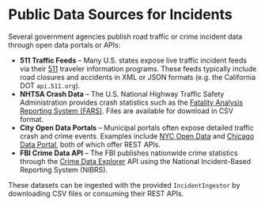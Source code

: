 # Public Data Sources for Incidents

Several government agencies publish road traffic or crime incident data through open data portals or APIs:

- **511 Traffic Feeds** – Many U.S. states expose live traffic incident feeds via their [511](https://en.wikipedia.org/wiki/5-1-1) traveler information programs. These feeds typically include road closures and accidents in XML or JSON formats (e.g. the California DOT `api.511.org`).
- **NHTSA Crash Data** – The U.S. National Highway Traffic Safety Administration provides crash statistics such as the [Fatality Analysis Reporting System (FARS)](https://cdan.nhtsa.dot.gov/). Files are available for download in CSV format.
- **City Open Data Portals** – Municipal portals often expose detailed traffic crash and crime events. Examples include [NYC Open Data](https://opendata.cityofnewyork.us/) and [Chicago Data Portal](https://data.cityofchicago.org/), both of which offer REST APIs.
- **FBI Crime Data API** – The FBI publishes nationwide crime statistics through the [Crime Data Explorer](https://cde.ucr.fbi.gov/) API using the National Incident-Based Reporting System (NIBRS).

These datasets can be ingested with the provided `IncidentIngestor` by downloading CSV files or consuming their REST APIs.
